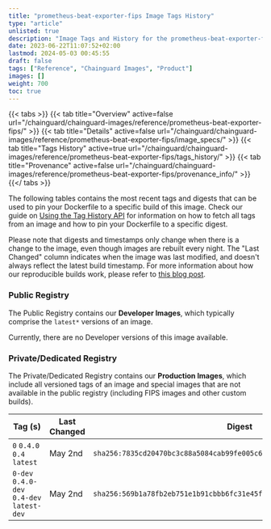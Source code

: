 ```yaml
---
title: "prometheus-beat-exporter-fips Image Tags History"
type: "article"
unlisted: true
description: "Image Tags and History for the prometheus-beat-exporter-fips Chainguard Image"
date: 2023-06-22T11:07:52+02:00
lastmod: 2024-05-03 00:45:55
draft: false
tags: ["Reference", "Chainguard Images", "Product"]
images: []
weight: 700
toc: true
---
```


{{< tabs >}}
{{< tab title="Overview" active=false url="/chainguard/chainguard-images/reference/prometheus-beat-exporter-fips/" >}}
{{< tab title="Details" active=false url="/chainguard/chainguard-images/reference/prometheus-beat-exporter-fips/image_specs/" >}}
{{< tab title="Tags History" active=true url="/chainguard/chainguard-images/reference/prometheus-beat-exporter-fips/tags_history/" >}}
{{< tab title="Provenance" active=false url="/chainguard/chainguard-images/reference/prometheus-beat-exporter-fips/provenance_info/" >}}
{{</ tabs >}}

The following tables contains the most recent tags and digests that can be used to pin your Dockerfile to a specific build of this image. Check our guide on [Using the Tag History API](/chainguard/chainguard-images/using-the-tag-history-api/) for information on how to fetch all tags from an image and how to pin your Dockerfile to a specific digest.

Please note that digests and timestamps only change when there is a change to the image, even though images are rebuilt every night. The "Last Changed" column indicates when the image was last modified, and doesn't always reflect the latest build timestamp. For more information about how our reproducible builds work, please refer to [this blog post](https://www.chainguard.dev/unchained/reproducing-chainguards-reproducible-image-builds).

### Public Registry
The Public Registry contains our **Developer Images**, which typically comprise the `latest*` versions of an image.

Currently, there are no Developer versions of this image available.

### Private/Dedicated Registry
The Private/Dedicated Registry contains our **Production Images**, which include all versioned tags of an image and special images that are not available in the public registry (including FIPS images and other custom builds).

| Tag (s)                                     | Last Changed | Digest                                                                    |
|---------------------------------------------|--------------|---------------------------------------------------------------------------|
|  `0` `0.4.0` `0.4` `latest`                 | May 2nd      | `sha256:7835cd20470bc3c88a5084cab99fe005c63ed8ea3618c286c35510101bdc1b0f` |
|  `0-dev` `0.4.0-dev` `0.4-dev` `latest-dev` | May 2nd      | `sha256:569b1a78fb2eb751e1b91cbbb6fc31e45f8ce2174594ada9db4add437fcf6b52` |

